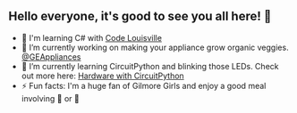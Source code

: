 ## Hello everyone, it's good to see you all here! :eyes:

- 💾 I'm learning C# with [Code Louisville](https://www.codelouisville.org/)
- 🔭 I’m currently working on making your appliance grow organic veggies. [@GEAppliances](https://github.com/geappliances)
- 🌱 I’m currently learning CircuitPython and blinking those LEDs. Check out more here: [Hardware with CircuitPython](https://github.com/kirakirakira/hardware-circuitpython)
- ⚡ Fun facts: I'm a huge fan of Gilmore Girls and enjoy a good meal involving :ramen: or :curry:

